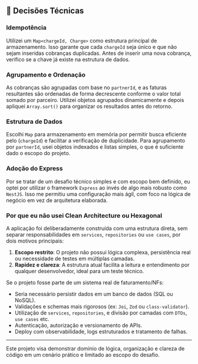 ## 📘 Decisões Técnicas

### Idempotência
Utilizei um `Map<chargeId, Charge>` como estrutura principal de armazenamento. Isso garante que cada `chargeId` seja único e que não sejam inseridas cobranças duplicadas. Antes de inserir uma nova cobrança, verifico se a chave já existe na estrutura de dados.

### Agrupamento e Ordenação
As cobranças são agrupadas com base no `partnerId`, e as faturas resultantes são ordenadas de forma decrescente conforme o valor total somado por parceiro. Utilizei objetos agrupados dinamicamente e depois apliquei `Array.sort()` para organizar os resultados antes do retorno.

### Estrutura de Dados
Escolhi `Map` para armazenamento em memória por permitir busca eficiente pelo (`chargeId`) e facilitar a verificação de duplicidade. Para agrupamento por `partnerId`, usei objetos indexados e listas simples, o que é suficiente dado o escopo do projeto.

### Adoção do Express
Por se tratar de um desafio técnico simples e com escopo bem definido, eu optei por utilizar o framework `Express` ao invés de algo mais robusto como `NestJS`. Isso me permitiu uma configuração mais ágil, com foco na lógica de negócio em vez de arquitetura elaborada.

### Por que eu não usei Clean Architecture ou Hexagonal
A aplicação foi deliberadamente construída com uma estrutura direta, sem separar responsabilidades em `services`, `repositories` ou `use cases`, por dois motivos principais:

1. **Escopo restrito**: O projeto não possui lógica complexa, persistência real ou necessidade de testes em múltiplas camadas.
2. **Rapidez e clareza**: A estrutura atual facilita a leitura e entendimento por qualquer desenvolvedor, ideal para um teste técnico.

Se o projeto fosse parte de um sistema real de faturamento/NFs:
- Seria necessário persistir dados em um banco de dados (SQL ou NoSQL).
- Validações e schemas mais rigorosos (ex: `Joi`, `Zod` ou `class-validator`).
- Utilização de `services`, `repositories`, e divisão por camadas com `DTOs`, `use cases` etc.
- Autenticação, autorização e versionamento de APIs.
- Deploy com observabilidade, logs estruturados e tratamento de falhas.

---

Este projeto visa demonstrar domínio de lógica, organização e clareza de código em um cenário prático e limitado ao escopo do desafio.
